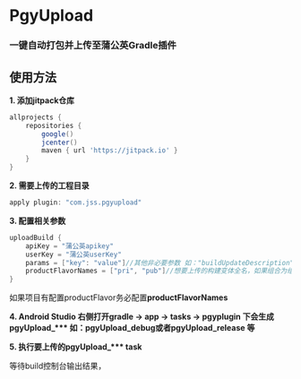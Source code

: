 # PgyUpload

### 一键自动打包并上传至蒲公英Gradle插件

## 使用方法

**1. 添加jitpack仓库**

```groovy
allprojects {
    repositories {
        google()
        jcenter()
        maven { url 'https://jitpack.io' }
    }
}
```

**2. 需要上传的工程目录**

```groovy
apply plugin: "com.jss.pgyupload"
```

**3. 配置相关参数**

```groovy
uploadBuild {
    apiKey = "蒲公英apikey"
    userKey = "蒲公英userKey"
    params = ["key": "value"]//其他非必要参数 如："buildUpdateDescription": "修改bug"
    productFlavorNames = ["pri", "pub"]//想要上传的构建变体全名，如果组合为组合全名，如：pubm360，pub和m360组合，
}
```

如果项目有配置productFlavor务必配置**productFlavorNames** 

**4. Android Studio 右侧打开gradle -> app -> tasks -> pgyplugin 下会生成 pgyUpload_\*\*\*     如：pgyUpload_debug或者pgyUpload_release 等**

**5. 执行要上传的pgyUpload_\*\*\*    task**

等待build控制台输出结果，